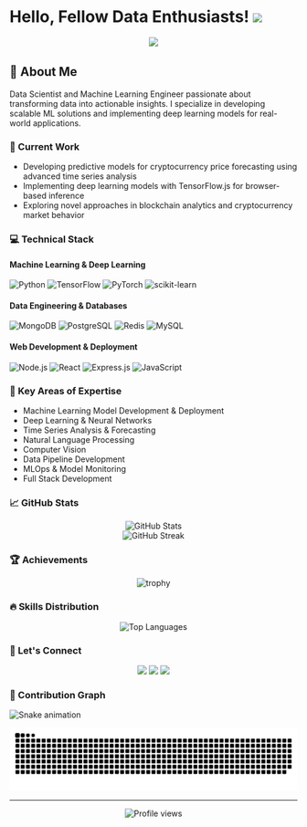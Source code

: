 # Hello, Fellow Data Enthusiasts! <img src="https://raw.githubusercontent.com/MartinHeinz/MartinHeinz/master/wave.gif" width="30px">

<div align="center">
  <img src="https://media1.giphy.com/media/v1.Y2lkPTc5MGI3NjExNzM3ODZjMjk0Y2UzZmM1MzFkYjg3M2E2NzU1NjFiYmE1ZDAyZjNlYiZlcD12MV9pbnRlcm5hbF9naWZzX2dpZklkJmN0PWc/f3iwJFOVOwuy7K6FFw/giphy.gif" width="600px">
</div>

## 🚀 About Me
Data Scientist and Machine Learning Engineer passionate about transforming data into actionable insights. I specialize in developing scalable ML solutions and implementing deep learning models for real-world applications.

### 🔭 Current Work
- Developing predictive models for cryptocurrency price forecasting using advanced time series analysis
- Implementing deep learning models with TensorFlow.js for browser-based inference
- Exploring novel approaches in blockchain analytics and cryptocurrency market behavior

### 💻 Technical Stack

#### Machine Learning & Deep Learning
![Python](https://img.shields.io/badge/Python-3776AB?style=for-the-badge&logo=python&logoColor=white)
![TensorFlow](https://img.shields.io/badge/TensorFlow-FF6F00?style=for-the-badge&logo=tensorflow&logoColor=white)
![PyTorch](https://img.shields.io/badge/PyTorch-EE4C2C?style=for-the-badge&logo=pytorch&logoColor=white)
![scikit-learn](https://img.shields.io/badge/scikit--learn-%23F7931E.svg?style=for-the-badge&logo=scikit-learn&logoColor=white)

#### Data Engineering & Databases
![MongoDB](https://img.shields.io/badge/MongoDB-4EA94B?style=for-the-badge&logo=mongodb&logoColor=white)
![PostgreSQL](https://img.shields.io/badge/PostgreSQL-316192?style=for-the-badge&logo=postgresql&logoColor=white)
![Redis](https://img.shields.io/badge/Redis-DC382D?style=for-the-badge&logo=redis&logoColor=white)
![MySQL](https://img.shields.io/badge/MySQL-00000F?style=for-the-badge&logo=mysql&logoColor=white)

#### Web Development & Deployment
![Node.js](https://img.shields.io/badge/Node.js-339933?style=for-the-badge&logo=nodedotjs&logoColor=white)
![React](https://img.shields.io/badge/React-20232A?style=for-the-badge&logo=react&logoColor=61DAFB)
![Express.js](https://img.shields.io/badge/Express.js-000000?style=for-the-badge&logo=express&logoColor=white)
![JavaScript](https://img.shields.io/badge/JavaScript-F7DF1E?style=for-the-badge&logo=javascript&logoColor=black)

### 🎯 Key Areas of Expertise
- Machine Learning Model Development & Deployment
- Deep Learning & Neural Networks
- Time Series Analysis & Forecasting
- Natural Language Processing
- Computer Vision
- Data Pipeline Development
- MLOps & Model Monitoring
- Full Stack Development

### 📈 GitHub Stats

<div align="center">
  <img src="https://github-readme-stats.vercel.app/api?username=shauryanegi&show_icons=true&theme=radical" alt="GitHub Stats" />
</div>

<div align="center">
  <img src="https://github-readme-streak-stats.herokuapp.com/?user=shauryanegi&theme=radical" alt="GitHub Streak" />
</div>

### 🏆 Achievements
<div align="center">
  <img src="https://github-profile-trophy.vercel.app/?username=shauryanegi&theme=radical&row=1" alt="trophy" />
</div>

### 🔥 Skills Distribution
<div align="center">
  <img src="https://github-readme-stats.vercel.app/api/top-langs/?username=shauryanegi&layout=compact&theme=radical" alt="Top Languages" />
</div>

### 🤝 Let's Connect
<p align="center">
  <a href="https://linkedin.com/in/shauryanegi/"><img src="https://img.shields.io/badge/LinkedIn-0077B5?style=for-the-badge&logo=linkedin&logoColor=white" /></a>
  <a href="https://stackoverflow.com/users/12883012/shauryanegi"><img src="https://img.shields.io/badge/Stack_Overflow-FE7A16?style=for-the-badge&logo=stack-overflow&logoColor=white" /></a>
  <a href="https://kaggle.com/shauryanegi"><img src="https://img.shields.io/badge/Kaggle-20BEFF?style=for-the-badge&logo=Kaggle&logoColor=white" /></a>
</p>

### 🐍 Contribution Graph
![Snake animation](https://github.com/shauryanegi/shauryanegi/blob/output/github-contribution-grid-snake.svg)

<div align="center">
  <img src="https://raw.githubusercontent.com/Platane/snk/output/github-contribution-grid-snake.svg" alt="snake" />
</div>

---
<div align="center">
  <img src="https://komarev.com/ghpvc/?username=shauryanegi&color=blueviolet" alt="Profile views" />
</div>
